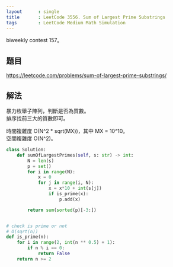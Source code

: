```yaml
---
layout      : single
title       : LeetCode 3556. Sum of Largest Prime Substrings
tags        : LeetCode Medium Math Simulation
---
```

biweekly contest 157。

## 題目

<https://leetcode.com/problems/sum-of-largest-prime-substrings/>

## 解法

暴力枚舉子陣列，判斷是否為質數。  
排序找前三大的質數即可。  

時間複雜度 O(N^2 \* sqrt(MX))，其中 MX =  10^10。  
空間複雜度 O(N^2)。  

```python
class Solution:
    def sumOfLargestPrimes(self, s: str) -> int:
        N = len(s)
        p = set()
        for i in range(N):
            x = 0
            for j in range(i, N):
                x = x*10 + int(s[j])
                if is_prime(x):
                    p.add(x)

        return sum(sorted(p)[-3:])


# check is prime or not
# O(sqrt(n))
def is_prime(n):
    for i in range(2, int(n ** 0.5) + 1):
        if n % i == 0:
            return False
    return n >= 2
```
